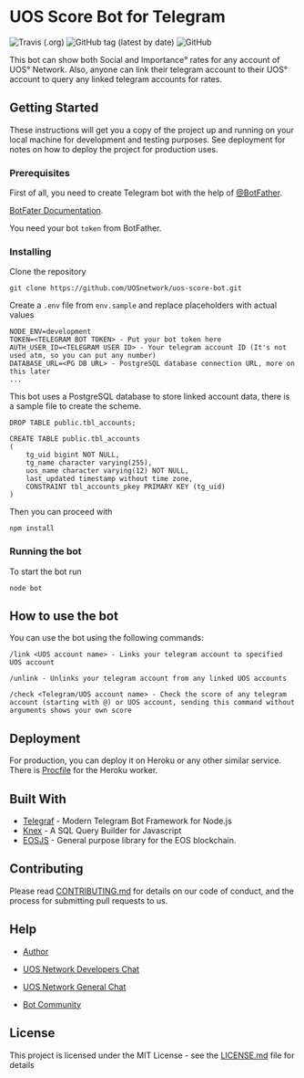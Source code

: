 # UOS Score Bot for Telegram

![Travis (.org)](https://img.shields.io/travis/UOSnetwork/uos-score-bot)
![GitHub tag (latest by date)](https://img.shields.io/github/v/tag/UOSnetwork/uos-score-bot)
![GitHub](https://img.shields.io/github/license/UOSnetwork/uos-score-bot)

This bot can show both Social and Importance° rates for any account of UOS° Network. Also, anyone can link their telegram account to their UOS° account to query any linked telegram accounts for rates.   

## Getting Started

These instructions will get you a copy of the project up and running on your local machine for development and testing purposes. See deployment for notes on how to deploy the project for production uses.

### Prerequisites

First of all, you need to create Telegram bot with the help of [@BotFather](https://t.me/BotFather). 

[BotFater Documentation](https://core.telegram.org/bots#6-botfather). 

You need your bot `token` from BotFather.

### Installing

Clone the repository 

```
git clone https://github.com/UOSnetwork/uos-score-bot.git
```

Create a `.env` file from `env.sample` and replace placeholders with actual values

```
NODE_ENV=development
TOKEN=<TELEGRAM BOT TOKEN> - Put your bot token here
AUTH_USER_ID=<TELEGRAM USER ID> - Your telegram account ID (It's not used atm, so you can put any number)
DATABASE_URL=<PG DB URL> - PostgreSQL database connection URL, more on this later
...
```

This bot uses a PostgreSQL database to store linked account data, there is a sample file to create the scheme.
```
DROP TABLE public.tbl_accounts;

CREATE TABLE public.tbl_accounts
(
    tg_uid bigint NOT NULL,
    tg_name character varying(255),
    uos_name character varying(12) NOT NULL,
    last_updated timestamp without time zone,
    CONSTRAINT tbl_accounts_pkey PRIMARY KEY (tg_uid)
)
```

Then you can proceed with
```
npm install
```

### Running the bot

To start the bot run
```
node bot
```

## How to use the bot
You can use the bot using the following commands:
```
/link <UOS account name> - Links your telegram account to specified UOS account
```
```
/unlink - Unlinks your telegram account from any linked UOS accounts
```
```
/check <Telegram/UOS account name> - Check the score of any telegram account (starting with @) or UOS account, sending this command without arguments shows your own score
```

## Deployment

For production, you can deploy it on Heroku or any other similar service. There is [Procfile](Procfile) for the Heroku worker.

## Built With

* [Telegraf](https://telegraf.js.org/) - Modern Telegram Bot Framework for Node.js
* [Knex](http://knexjs.org/) - A SQL Query Builder for Javascript
* [EOSJS](https://github.com/EOSIO/eosjs/) - General purpose library for the EOS blockchain.

## Contributing

Please read [CONTRIBUTING.md](../../../uos.docs/blob/master/CONTRIBUTING.md) for details on our code of conduct, and the process for submitting pull requests to us.

## Help

- [Author](https://t.me/myx0m0p)

- [UOS Network Developers Chat](https://t.me/uos_developers)

- [UOS Network General Chat](https://t.me/uos_network_en)

- [Bot Community](https://u.community/communities/245)

## License

This project is licensed under the MIT License - see the [LICENSE.md](LICENSE.md) file for details
